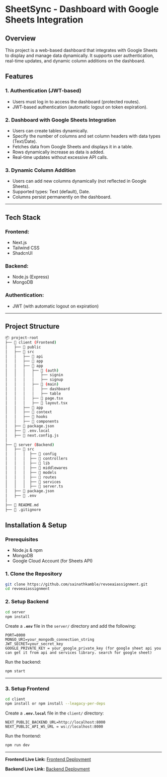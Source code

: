 # **SheetSync - Dashboard with Google Sheets Integration**

## **Overview**

This project is a web-based dashboard that integrates with Google Sheets to display and manage data dynamically. It supports user authentication, real-time updates, and dynamic column additions on the dashboard.

## **Features**

### **1. Authentication (JWT-based)**

- Users must log in to access the dashboard (protected routes).
- JWT-based authentication (automatic logout on token expiration).

### **2. Dashboard with Google Sheets Integration**

- Users can create tables dynamically.
- Specify the number of columns and set column headers with data types (Text/Date).
- Fetches data from Google Sheets and displays it in a table.
- Rows dynamically increase as data is added.
- Real-time updates without excessive API calls.

### **3. Dynamic Column Addition**

- Users can add new columns dynamically (not reflected in Google Sheets).
- Supported types: Text (default), Date.
- Columns persist permanently on the dashboard.

---

## **Tech Stack**

### **Frontend:**

- Next.js
- Tailwind CSS
- ShadcnUI

### **Backend:**

- Node.js (Express)
- MongoDB

### **Authentication:**

- JWT (with automatic logout on expiration)

---

## **Project Structure**

```bash
📦 project-root
├── 📂 client (Frontend)
│   ├── 📂 public
│   ├── 📂 src
│   │   ├── 📂 api
│   │   ├── 📂 app
│   │   ├── 📂 app
│   │   │   ├── 📂 (auth)
│   │   │   │   ├── signin
│   │   │   │   ├── signup
│   │   │   ├── 📂 (main)
│   │   │   │   ├── dashboard
│   │   │   │   ├── table
│   │   │   ├── 📜 page.tsx
│   │   │   ├── 📜 layout.tsx
│   │   ├── 📂 app
│   │   ├── 📂 context
│   │   ├── 📂 hooks
│   │   ├── 📂 components
│   ├── 📜 package.json
│   ├── 📜 .env.local
│   ├── 📜 next.config.js
│
├── 📂 server (Backend)
│   ├── 📂 src
│   │   │  ├── 📂 config
│   │   │  ├── 📂 controllers
│   │   │  ├── 📂 lib
│   │   │  ├── 📂 middlewares
│   │   │  ├── 📂 models
│   │   │  ├── 📂 routes
│   │   │  ├── 📂 services
│   │   │  ├── 📜 server.ts
│   ├── 📜 package.json
│   ├── 📜 .env
│
├── 📜 README.md
├── 📜 .gitignore
```

## **Installation & Setup**

### **Prerequisites**

- Node.js & npm
- MongoDB
- Google Cloud Account (for Sheets API)

### **1. Clone the Repository**

```bash
git clone https://github.com/sainathkamble/revoeaiassignment.git
cd revoeaiassignment
```

### **2. Setup Backend**

```bash
cd server
npm install
```

Create a **`.env`** file in the `server/` directory and add the following:

```env
PORT=8000
MONGO_URI=your_mongodb_connection_string
JWT_SECRET=your_secret_key
GOOGLE_PRIVATE_KEY = your_google_private_key (for google sheet api you can get it from api and services library. search for google sheet)
```

Run the backend:

```bash
npm start
```

---

### **3. Setup Frontend**

```bash
cd client
npm install or npm install --leagacy-per-deps
```

Create a **`.env.local`** file in the `client/` directory:

```env
NEXT_PUBLIC_BACKEND_URL=http://localhost:8000
NEXT_PUBLIC_API_WS_URL = ws://localhost:8000

```

Run the frontend:

```bash
npm run dev
```

---

**Frontend Live Link:** [Frontend Deployment](https://revoeai-task-one.vercel.app/)

**Backend Live Link:** [Backend Deployment](https://revoeai-assignment-zvqk.onrender.com/)
